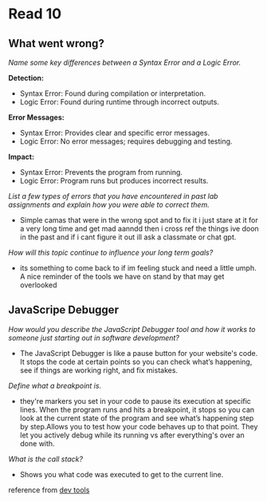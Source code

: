 # Read 10

## What went wrong?

_Name some key differences between a Syntax Error and a Logic Error._

**Detection:**

+ Syntax Error: Found during compilation or interpretation.
+ Logic Error: Found during runtime through incorrect outputs.

**Error Messages:**

+ Syntax Error: Provides clear and specific error messages.
+ Logic Error: No error messages; requires debugging and testing.

**Impact:**

+ Syntax Error: Prevents the program from running.
+ Logic Error: Program runs but produces incorrect results.

_List a few types of errors that you have encountered in past lab assignments and explain how you were able to correct them._

+ Simple camas that were in the wrong spot and to fix it i just stare at it for a very long time and get mad aanndd then i cross ref the things ive doon in the past and if i cant figure it out ill ask a classmate or chat gpt.

_How will this topic continue to influence your long term goals?_

+ its something to come back to if im feeling stuck and need a little umph. A nice reminder of the tools we have on stand by that may get overlooked

## JavaScripe Debugger

_How would you describe the JavaScript Debugger tool and how it works to someone just starting out in software development?_

+ The JavaScript Debugger is like a pause button for your website's code. It stops the code at certain points so you can check what’s happening, see if things are working right, and fix mistakes.

_Define what a breakpoint is._

+ they're markers you set in your code to pause its execution at specific lines. When the program runs and hits a breakpoint, it stops so you can look at the current state of the program and see what’s happening step by step.Allows you to test how your code behaves up to that point. They let you actively debug while its running vs after everything's over an done with.

_What is the call stack?_

+ Shows you what code was executed to get to the current line.

reference from [dev tools](https://developer.mozilla.org/en-US/docs/Learn/Common_questions/Tools_and_setup/What_are_browser_developer_tools#the_javascript_debugger)
